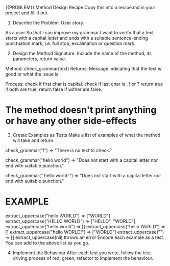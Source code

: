 {{PROBLEM}} Method Design Recipe
Copy this into a recipe.md in your project and fill it out.

1. Describe the Problem. User story.

As a user
So that I can improve my grammar
I want to verify that a text starts with a capital letter and ends with a suitable sentence-ending punctuation mark, i.e. full stop, excalmation or question mark.

2. Design the Method Signature. Include the name of the method, its parameters, return value.

Method: check_grammar(text)
Returns: Message indicating that the text is good or what the issue is

Process:
check if first char is capital.
check if last char is . ! or ?
return true if both are true, return false if wither are false.

# The method doesn't print anything or have any other side-effects

3. Create Examples as Tests
   Make a list of examples of what the method will take and return.

<!-- check_grammar("Hello world!") => "Starts with a captial letter and ends with suitable puctuation." -->
<!-- check_grammar("") => "There is no text to check." -->

check_grammar("!") => "There is no text to check."

<!-- check_grammar("hello world!") => "has no starting capital letter." -->
<!-- check_grammar("Hello world") => "Does not end with suitable punctuation." -->

check_grammar("hello world") => "Does not start with a capital letter nor end with suitable punction."

<!-- check_grammar("-hello world-") => "Does not start with a capital letter nor end with suitable punction." -->

check_grammar(" hello world-") => "Does not start with a capital letter nor end with suitable punction."

# EXAMPLE

extract_uppercase("hello WORLD") => ["WORLD"]
extract_uppercase("HELLO WORLD") => ["HELLO", "WORLD"]
extract_uppercase("hello world") => []
extract_uppercase("hello WoRLD") => []
extract_uppercase("hello WORLD!") => ["WORLD"]
extract_uppercase("") => []
extract_uppercase(nil) throws an error
Encode each example as a test. You can add to the above list as you go.

4. Implement the Behaviour
   After each test you write, follow the test-driving process of red, green, refactor to implement the behaviour.
